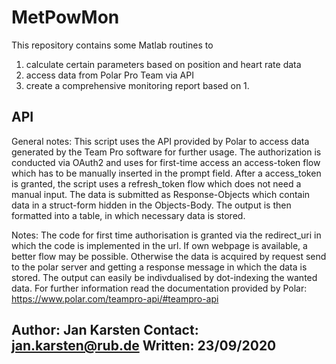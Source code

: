 # MetPowMon
This repository contains some Matlab routines to 
1. calculate certain parameters based on position and heart rate data
2. access data from Polar Pro Team via API
3. create a comprehensive monitoring report based on 1.

## API


 General notes: 
This script uses the API provided by Polar to access data generated by the Team Pro software for further usage. The authorization is conducted via OAuth2 and uses for
                first-time access an access-token flow which has to be
                manually inserted in the prompt field. After a
                access_token is granted, the script uses a refresh_token
                flow which does not need a manual input. The data is
                submitted as Response-Objects which contain data in a
                struct-form hidden in the Objects-Body. The output is then
                formatted into a table, in which necessary data is stored.

 Notes:
      The code for first time authorisation is granted via the
      redirect_uri in which the code is implemented in the url. If own
      webpage is available, a better flow may be possible. Otherwise the
      data is acquired by request send to the polar server and getting a
      response message in which the data is stored. The output can easily
      be indivdualised by dot-indexing the wanted data. For further
      information read the documentation provided by Polar:
      https://www.polar.com/teampro-api/#teampro-api

 Author: Jan Karsten
 Contact: <jan.karsten@rub.de>
 Written: 23/09/2020
 -----------------------------------------------------------
